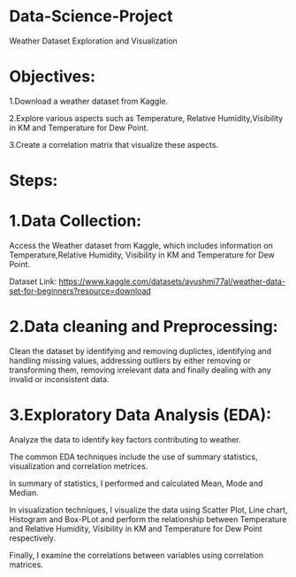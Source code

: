 # Data-Science-Project
Weather Dataset Exploration and Visualization

# Objectives:
1.Download a weather dataset from Kaggle.

2.Explore various aspects such as Temperature, Relative Humidity,Visibility in KM and Temperature for Dew Point.

3.Create a correlation matrix that visualize these aspects.

# Steps:
# 1.Data Collection:
Access the Weather dataset from Kaggle, which includes information on Temperature,Relative Humidity, Visibility in KM and Temperature for Dew Point.

Dataset Link:  https://www.kaggle.com/datasets/ayushmi77al/weather-data-set-for-beginners?resource=download

# 2.Data cleaning and  Preprocessing:
Clean the dataset by identifying and removing  duplictes, identifying and handling missing values, addressing outliers by either removing or transforming them, removing irrelevant data and  finally dealing with any invalid or inconsistent data.

# 3.Exploratory Data Analysis (EDA):
Analyze the data to identify key factors contributing to weather.

The common EDA techniques include the use of summary statistics, visualization and correlation metrices.

In summary of statistics, I performed and calculated Mean, Mode and Median.

In visualization techniques, I visualize the data using Scatter Plot, Line chart, Histogram and Box-PLot  and perform the relationship between Temperature and Relative Humidity, Visibility in KM and Temperature for Dew Point respectively.

 Finally, I examine the correlations between variables using correlation matrices.




